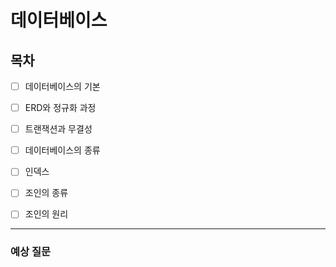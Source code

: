# 데이터베이스

## 목차


- [ ] 데이터베이스의 기본
- [ ] ERD와 정규화 과정
- [ ] 트랜잭션과 무결성
- [ ] 데이터베이스의 종류
- [ ] 인덱스
- [ ] 조인의 종류
- [ ] 조인의 원리


---

### 예상 질문
